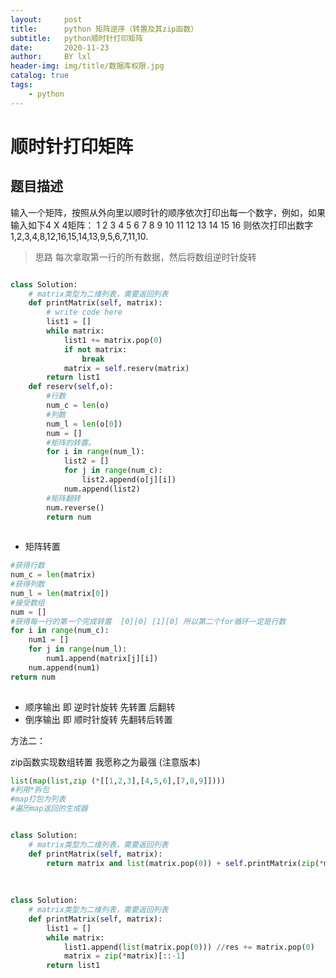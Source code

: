 ```yaml
---
layout:     post
title:      python 矩阵逆序（转置及其zip函数）
subtitle:   python顺时针打印矩阵
date:       2020-11-23
author:     BY lxl
header-img: img/title/数据库权限.jpg
catalog: true
tags:
    - python
---
```


#  顺时针打印矩阵

## 题目描述

输入一个矩阵，按照从外向里以顺时针的顺序依次打印出每一个数字，例如，如果输入如下4 X 4矩阵： 1 2 3 4 5 6 7 8 9 10 11 12 13 14 15 16 则依次打印出数字1,2,3,4,8,12,16,15,14,13,9,5,6,7,11,10.

>思路 每次拿取第一行的所有数据，然后将数组逆时针旋转

```python

class Solution:
    # matrix类型为二维列表，需要返回列表
    def printMatrix(self, matrix):
        # write code here
        list1 = []
        while matrix:
            list1 += matrix.pop(0)
            if not matrix:
                break
            matrix = self.reserv(matrix)
        return list1
    def reserv(self,o):
        #行数
        num_c = len(o)
        #列数
        num_l = len(o[0])
        num = []
        #矩阵的转置。
        for i in range(num_l):
            list2 = []
            for j in range(num_c):
                list2.append(o[j][i])
            num.append(list2)
        #矩阵翻转
        num.reverse()
        return num
                

```

- 矩阵转置

```python
#获得行数
num_c = len(matrix)
#获得列数
num_l = len(matrix[0])
#接受数组
num = []
#获得每一行的第一个完成转置  [0][0] [1][0] 所以第二个for循环一定是行数
for i in range(num_c):
    num1 = []
    for j in range(num_l):
        num1.append(matrix[j][i])
    num.append(num1)
return num
        
```

- 顺序输出 即     逆时针旋转  先转置 后翻转
- 倒序输出 即     顺时针旋转  先翻转后转置

方法二：

zip函数实现数组转置 我愿称之为最强 (注意版本)

```python
list(map(list,zip (*[[1,2,3],[4,5,6],[7,8,9]])))
#利用*拆包 
#map打包为列表
#遍历map返回的生成器
```

```python

class Solution:
    # matrix类型为二维列表，需要返回列表
    def printMatrix(self, matrix):
    	return matrix and list(matrix.pop(0)) + self.printMatrix(zip(*matrix)[::-1])
    
    
    
class Solution:
    # matrix类型为二维列表，需要返回列表
    def printMatrix(self, matrix):
        list1 = []
        while matrix:
    		list1.append(list(matrix.pop(0))) //res += matrix.pop(0)
            matrix = zip(*matrix)[::-1]
        return list1
    
```

